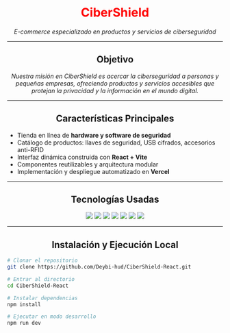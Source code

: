 <h1 align="center" style="color: red;">CiberShield</h1>
<p align="center"><em>E-commerce especializado en productos y servicios de ciberseguridad</em></p>

---

<h2 align="center">Objetivo</h2>
<p align="center"><em>Nuestra misión en CiberShield es acercar la ciberseguridad a personas y pequeñas empresas, ofreciendo productos y servicios accesibles que protejan la privacidad y la información en el mundo digital.</em></p>

---

<h2 align="center">Características Principales</h2>

<ul>
  <li>Tienda en línea de <strong>hardware y software de seguridad</strong></li>
  <li>Catálogo de productos: llaves de seguridad, USB cifrados, accesorios anti-RFID</li>
  <li>Interfaz dinámica construida con <strong>React + Vite</strong></li>
  <li>Componentes reutilizables y arquitectura modular</li>
  <li>Implementación y despliegue automatizado en <strong>Vercel</strong></li>
</ul>

---

<h2 align="center">Tecnologías Usadas</h2>

<p align="center">
  <img src="https://img.shields.io/badge/React-20232A?style=flat-badge&logo=react&logoColor=61DAFB"/>
  <img src="https://img.shields.io/badge/Vite-646CFF?style=flat-badge&logo=vite&logoColor=white"/>
  <img src="https://img.shields.io/badge/Vercel-000000?style=flat-badge&logo=vercel&logoColor=white"/>
  <img src="https://img.shields.io/badge/HTML5-E34F26?style=flat-badge&logo=html5&logoColor=white"/>
  <img src="https://img.shields.io/badge/CSS3-1572B6?style=flat-badge&logo=css3&logoColor=white"/>
  <img src="https://img.shields.io/badge/JavaScript-F7DF1E?style=flat-badge&logo=javascript&logoColor=black"/>
  <img src="https://img.shields.io/badge/Git-F05032?style=flat-badge&logo=git&logoColor=white"/>
</p>

---

<h2 align="center">Instalación y Ejecución Local</h2>

```bash
# Clonar el repositorio
git clone https://github.com/Deybi-hud/CiberShield-React.git

# Entrar al directorio
cd CiberShield-React

# Instalar dependencias
npm install

# Ejecutar en modo desarrollo
npm run dev
